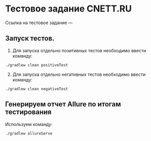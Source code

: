 # Тестовое задание CNETT.RU

Ссылка на тестовое задание — 

## Запуск тестов.
1. Для запуска отдельно позитивных тестов необходимо ввести команду:

```
./gradlew clean positiveTest
```

2. Для запуска отдельно негативных тестов необходимо ввести команду:

```
./gradlew clean negativeTest
```

## Генерируем отчет Allure по итогам тестирования

Используем команду:
```
./gradlew allureServe
```
